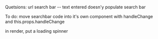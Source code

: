 Quetsions:
url search bar -- text entered doesn'y populate search bar


To do:
move searchbar code into it's own component with handleChange and this.props.handleChange

in render, put a loading spinner